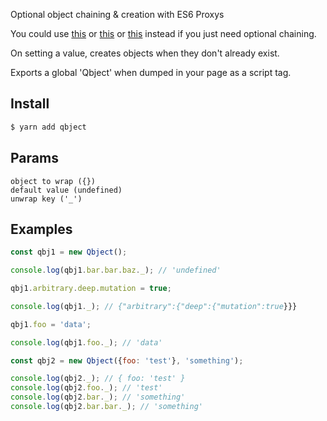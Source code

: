 Optional object chaining & creation with ES6 Proxys

You could use [this](https://lodash.com/docs/4.17.4#get) or [this](https://www.npmjs.com/package/babel-plugin-transform-optional-chaining) or [this](https://github.com/tc39/proposal-optional-chaining) instead if you just need optional chaining.

On setting a value, creates objects when they don't already exist.

Exports a global 'Qbject' when dumped in your page as a script tag.

Install
---

```bash
$ yarn add qbject
```

Params
---

    object to wrap ({})
    default value (undefined)
    unwrap key ('_')

Examples
---

```javascript
const qbj1 = new Qbject();

console.log(qbj1.bar.bar.baz._); // 'undefined'

qbj1.arbitrary.deep.mutation = true;

console.log(qbj1._); // {"arbitrary":{"deep":{"mutation":true}}}

qbj1.foo = 'data';

console.log(qbj1.foo._); // 'data'

const qbj2 = new Qbject({foo: 'test'}, 'something');

console.log(qbj2._); // { foo: 'test' }
console.log(qbj2.foo._); // 'test'
console.log(qbj2.bar._); // 'something'
console.log(qbj2.bar.bar._); // 'something'
```
